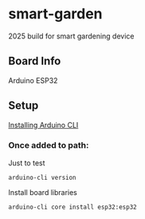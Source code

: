 # smart-garden
2025 build for smart gardening device


## Board Info
Arduino ESP32


## Setup
[Installing Arduino CLI](https://arduino.github.io/arduino-cli/0.35/installation/)

### Once added to path:

Just to test
```console
arduino-cli version
```
Install board libraries
```console
arduino-cli core install esp32:esp32
```
